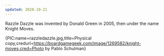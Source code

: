 ```yaml
---
updated: 2020-10-21
---
```


Razzle Dazzle was invented by Donald Green in 2005, then under the name Knight Moves.

{PIC:name=razzledazzle.jpg,title=Physical copy,credurl=https://boardgamegeek.com/image/1269582/knight-moves,cred=Photo by Pablo Schulman}
